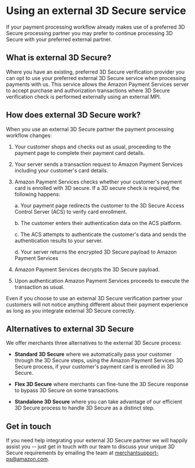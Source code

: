 Using an external 3D Secure service
===================================

If your payment processing workflow already makes use of a preferred 3D
Secure processing partner you may prefer to continue processing 3D
Secure with your preferred external partner.

What is external 3D Secure?
---------------------------

Where you have an existing, preferred 3D Secure verification provider
you can opt to use your preferred external 3D Secure service when
processing payments with us. This service allows the Amazon Payment
Services server to accept purchase and authorization transactions where
3D Secure verification check is performed externally using an external
MPI.

How does external 3D Secure work?
---------------------------------

When you use an external 3D Secure partner the payment processing
workflow changes:

1.  Your customer shops and checks out as usual, proceeding to the
    payment page to complete their payment card details.

2.  Your server sends a transaction request to Amazon Payment Services
    including your customer's card details.

3.  Amazon Payment Services checks whether your customer's payment card
    is enrolled with 3D secure. If a 3D secure check is required, the
    following happens:

    a.  Your payment page redirects the customer to the 3D Secure Access
        Control Server (ACS) to verify card enrollment.

    b.  The customer enters their authentication data on the ACS
        platform.

    c.  The ACS attempts to authenticate the customer's data and sends
        the authentication results to your server.

    d.  Your server returns the encrypted 3D Secure payload to Amazon
        Payment Services

4.  Amazon Payment Services decrypts the 3D Secure payload.

5.  Upon authentication Amazon Payment Services proceeds to execute the
    transaction as usual.

Even if you choose to use an external 3D Secure verification partner
your customers will not notice anything different about their payment
experience as long as you integrate external 3D Secure correctly.


Alternatives to external 3D Secure
----------------------------------

We offer merchants three alternatives to the external 3D Secure process:

-   **Standard 3D Secure** where we automatically pass your customer
    through the 3D Secure steps, using the Amazon Payment Services 3D
    Secure process, if your customer's payment card is enrolled in 3D
    Secure.

-   **Flex 3D Secure** where merchants can fine-tune the 3D Secure
    response to bypass 3D Secure on some transactions.

-   **Standalone 3D Secure** where you can take advantage of our
    efficient 3D Secure process to handle 3D Secure as a distinct step.

Get in touch
------------

If you need help integrating your external 3D Secure partner we will
happily assist you -- just get in touch with our team to discuss your
unique 3D Secure requirements by emailing the team at
<merchantsupport-ps@amazon.com>.
